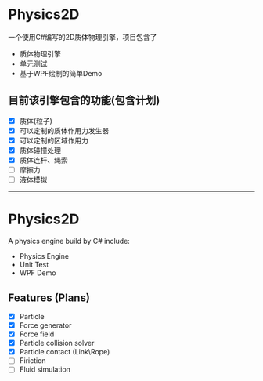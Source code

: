 Physics2D
=========

一个使用C#编写的2D质体物理引擎，项目包含了

  - 质体物理引擎
  - 单元测试
  - 基于WPF绘制的简单Demo

## 目前该引擎包含的功能(包含计划)

  - [x] 质体(粒子)
  - [x] 可以定制的质体作用力发生器
  - [x] 可以定制的区域作用力
  - [x] 质体碰撞处理
  - [x] 质体连杆、绳索
  - [ ] 摩擦力
  - [ ] 液体模拟

---------

Physics2D
=========

A physics engine build by C# include:

  - Physics Engine
  - Unit Test
  - WPF Demo

## Features (Plans)

  - [x] Particle
  - [x] Force generator
  - [x] Force field
  - [x] Particle collision solver
  - [x] Particle contact (Link\Rope)
  - [ ] Firiction
  - [ ] Fluid simulation
